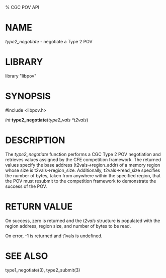 % CGC POV API

# NAME
*type2_negotiate* - negotiate a Type 2 POV

# LIBRARY
library "libpov"

# SYNOPSIS
\#include \<libpov.h\>

_int_ **type2_negotiate**(_type2_vals *t2vals_)

# DESCRIPTION
The *type2_negotiate* function performs a CGC Type 2 POV negotiation and
retrieves values assigned by the CFE competition framework. The returned
values specify the base address (t2vals->region_addr) of a memory region
whose size is t2vals->region_size. Additionally, t2vals->read_size specifies
the number of bytes, taken from anywhere within the specified region, that
the POV must resubmit to the competition framework to demonstrate the 
success of the POV.

# RETURN VALUE
On success, zero is returned and the *t2vals* structure is populated with the
region address, region size, and number of bytes to be read.

On error, -1 is returned and t1vals is undefined.

# SEE ALSO
type1_negotiate(3),
type2_submit(3)
